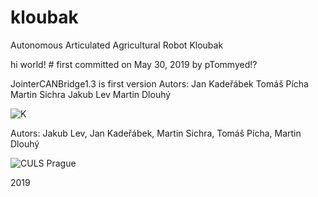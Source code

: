 # kloubak
Autonomous Articulated Agricultural Robot Kloubak


hi world! # first committed on May 30, 2019 by pTommyed!?


JointerCANBridge1.3 is first version
Autors:
Jan Kadeřábek
Tomáš Pícha
Martin Sichra
Jakub Lev
Martin Dlouhý

![K](https://robotika.cz/competitions/subtchallenge/tunnel-circuit/jointer-body3.png)

Autors:
Jakub Lev, Jan Kadeřábek, Martin Sichra, Tomáš Pícha, Martin Dlouhý

![CULS Prague](https://www.czu.cz/cache/article-data/czu/logo.png)

2019
